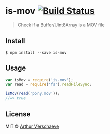 # is-mov [![Build Status](https://travis-ci.org/arthurvr/is-mov.svg?branch=master)](https://travis-ci.org/arthurvr/is-mov)

> Check if a Buffer/Uint8Array is a MOV file


## Install

```
$ npm install --save is-mov
```


## Usage

```js
var isMov = require('is-mov');
var read = require('fs').readFileSync;

isMov(read('pony.mov'));
//=> true
```


## License

MIT © [Arthur Verschaeve](http://arthurverschaeve.be)
